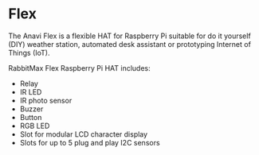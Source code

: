 <!--
---
name: Flex
class: board
type: io,led,multi,relay,sensor
formfactor: HAT
manufacturer: Anavi
collected: Other
description: RabbitMax Flex is a Raspberry Pi HAT board for IoT with an IR transmitter and receiver, relay, button, buzzer, RGB LED,  5x cable slots for I2C sensors, and a slot for 16x2 LCD display module.
url: http://anavi.technology/
github: https://github.com/AnaviTech/anavi-examples
buy: https://www.indiegogo.com/projects/rabbitmax-flex-raspberry-pi-hat-for-iot
image: 'anavi-flex.png'
pincount: 40
eeprom: yes
power:
  '1':
  '2':
ground:
  '6':
  '9':
  '14':
  '20':
  '25':
  '30':
  '34':
  '39':
pin:
  '3':
    mode: i2c
  '5':
    mode: i2c
  '7':
    name: LCD Display (RS)
  '11':
    name: IR LED
  '12':
    name: IR Receiver
  '13':
    name: LCD Display (Data 0)
  '15':
    name: LCD Display (Data 1)
  '19':
    name: LCD Display (Data 2)
  '21':
    name: LCD Display (Data 3)
  '23':
    name: Button
    mode: input
    active: low
  '29':
    name: Relay
  '31':
    name: Piezo Buzzer
  '33':
    name: RGB LED (blue)
  '35':
    name: RGB LED (green)
  '37':
    name: RGB LED (red)
  '40':
    name: LCD Display (E)
-->
# Flex

The Anavi Flex is a flexible HAT for Raspberry Pi suitable for do it yourself (DIY) weather station, automated desk assistant or prototyping Internet of Things (IoT).

RabbitMax Flex Raspberry Pi HAT includes:

* Relay
* IR LED
* IR photo sensor
* Buzzer
* Button
* RGB LED
* Slot for modular LCD character display
* Slots for up to 5 plug and play I2C sensors
